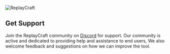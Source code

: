 <img src="Media\logo.webp" alt="ReplayCraft"> </img>

<div>
  <h2>Get Support</h2>
  <p>Join the ReplayCraft community on <a href="https://discord.gg/zdG9Xwzudt">Discord</a> for support. Our community is active and dedicated to providing help and assistance to end users, We also welcome feedback and suggestions on how we can improve the tool.</p>
</div>

